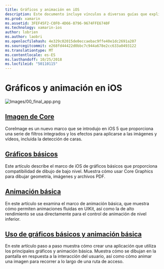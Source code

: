 ```yaml
---
title: Gráficos y animación en iOS
description: Este documento incluye vínculos a diversas guías que explican cómo utilizar los marcos de imagen básica, Core gráficos y animación básica de Xamarin.iOS.
ms.prod: xamarin
ms.assetid: 3FEF45F2-C0F0-4D66-8796-9674FFE6740F
ms.technology: xamarin-ios
author: lobrien
ms.author: laobri
ms.openlocfilehash: 4e329c02015de0eccaebac9ffe40e1dc2691a207
ms.sourcegitcommit: e268fd44422d0bbc7c944a678e2cc633a0493122
ms.translationtype: MT
ms.contentlocale: es-ES
ms.lasthandoff: 10/25/2018
ms.locfileid: "50110115"
---
```

# <a name="graphics-and-animation-in-ios"></a>Gráficos y animación en iOS

![Images/00_final_app.png](images/00-final-app.png "una ejecución de la aplicación de ejemplo") 

##  <a name="core-imageiosplatformgraphics-animation-iosintroduction-to-coreimagemd"></a>[Imagen de Core](~/ios/platform/graphics-animation-ios/introduction-to-coreimage.md)

CoreImage es un nuevo marco que se introdujo en iOS 5 que proporciona una serie de filtros integrados y los efectos para aplicarse a las imágenes y vídeos, incluida la detección de caras.

##  <a name="core-graphicsiosplatformgraphics-animation-ioscore-graphicsmd"></a>[Gráficos básicos](~/ios/platform/graphics-animation-ios/core-graphics.md)

Este artículo describe el marco de iOS de gráficos básicos que proporciona compatibilidad de dibujo de bajo nivel. Muestra cómo usar Core Graphics para dibujar geometría, imágenes y archivos PDF.

##  <a name="core-animationiosplatformgraphics-animation-ioscore-animationmd"></a>[Animación básica](~/ios/platform/graphics-animation-ios/core-animation.md)

En este artículo se examina el marco de animación básica, que muestra cómo permiten animaciones fluidas en UIKit, así como la de alto rendimiento se usa directamente para el control de animación de nivel inferior.

##  <a name="using-core-graphics-and-core-animationiosplatformgraphics-animation-iosgraphics-animation-walkthroughmd"></a>[Uso de gráficos básicos y animación básica](~/ios/platform/graphics-animation-ios/graphics-animation-walkthrough.md)

En este artículo paso a paso muestra cómo crear una aplicación que utiliza los principales gráficos y animación básica. Muestra cómo se dibujan en la pantalla en respuesta a la interacción del usuario, así como cómo animar una imagen para recorrer a lo largo de una ruta de acceso.



